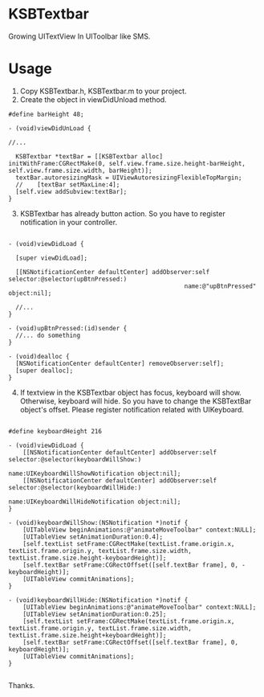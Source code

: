 KSBTextbar
==========

Growing UITextView In UIToolbar like SMS.

Usage
==========

1. Copy KSBTextbar.h, KSBTextbar.m to your project.
2. Create the object in viewDidUnload method.

```
#define barHeight 48;

- (void)viewDidUnLoad {

//...

  KSBTextbar *textBar = [[KSBTextbar alloc] initWithFrame:CGRectMake(0, self.view.frame.size.height-barHeight, self.view.frame.size.width, barHeight)];
  textBar.autoresizingMask = UIViewAutoresizingFlexibleTopMargin;
  //    [textBar setMaxLine:4];
  [self.view addSubview:textBar];
}
```
3. KSBTextbar has already button action. So you have to register notification in your controller.

```

- (void)viewDidLoad {
  
  [super viewDidLoad];
  
  [[NSNotificationCenter defaultCenter] addObserver:self selector:@selector(upBtnPressed:)
                                                 name:@"upBtnPressed" object:nil];
                                                 
  //...                                                 
}

- (void)upBtnPressed:(id)sender {
  //... do something
}
                                                 
- (void)dealloc {
  [NSNotificationCenter defaultCenter] removeObserver:self];
  [super dealloc];
}
```

4. If textview in the KSBTextbar object has focus, keyboard will show. Otherwise, keyboard will hide. 
   So you have to change the KSBTextBar object's offset. Please register notification related with UIKeyboard.

```

#define keyboardHeight 216

- (void)viewDidLoad {
    [[NSNotificationCenter defaultCenter] addObserver:self selector:@selector(keyboardWillShow:)
                                                 name:UIKeyboardWillShowNotification object:nil];
    [[NSNotificationCenter defaultCenter] addObserver:self selector:@selector(keyboardWillHide:)
                                                 name:UIKeyboardWillHideNotification object:nil];
}

- (void)keyboardWillShow:(NSNotification *)notif {
    [UITableView beginAnimations:@"animateMoveToolbar" context:NULL];
    [UITableView setAnimationDuration:0.4];
    [self.textList setFrame:CGRectMake(textList.frame.origin.x, textList.frame.origin.y, textList.frame.size.width, textList.frame.size.height-keyboardHeight)];
    [self.textBar setFrame:CGRectOffset([self.textBar frame], 0, -keyboardHeight)];
    [UITableView commitAnimations];
}

- (void)keyboardWillHide:(NSNotification *)notif {
    [UITableView beginAnimations:@"animateMoveToolbar" context:NULL];
    [UITableView setAnimationDuration:0.25];
    [self.textList setFrame:CGRectMake(textList.frame.origin.x, textList.frame.origin.y, textList.frame.size.width, textList.frame.size.height+keyboardHeight)];
    [self.textBar setFrame:CGRectOffset([self.textBar frame], 0, keyboardHeight)];
    [UITableView commitAnimations];
}
  
```

Thanks.
